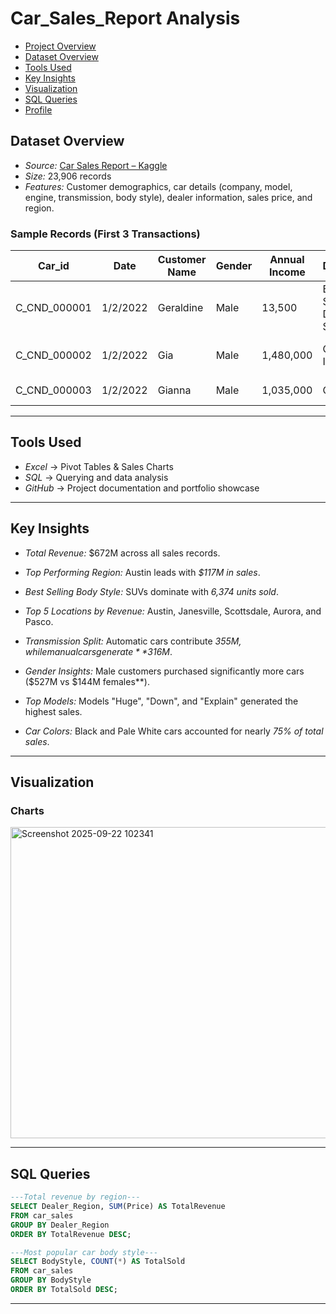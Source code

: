 # Car_Sales_Report Analysis

- [Project Overview](#-project-overview)
- [Dataset Overview](#-dataset-overview)
- [Tools Used](#-tools-used)
- [Key Insights](#-key-insights)
- [Visualization](#-visualizations)
- [SQL Queries](#-sql-queries)
- [Profile](#-profile)


## Dataset Overview
- *Source:* [Car Sales Report – Kaggle](https://www.kaggle.com/datasets/missionjee/car-sales-report)  
- *Size:* 23,906 records  
- *Features:* Customer demographics, car details (company, model, engine, transmission, body style), dealer information, sales price, and region.  

### Sample Records (First 3 Transactions)

| Car_id       | Date     | Customer Name | Gender | Annual Income | Dealer_Name                           | Company  | Model     | Engine                       | Transmission | Color | Price ($) | Dealer_No  | Body Style | Phone   | Dealer_Region |
|--------------|----------|---------------|--------|---------------|----------------------------------------|----------|-----------|------------------------------|--------------|-------|-----------|------------|------------|---------|---------------|
| C_CND_000001 | 1/2/2022 | Geraldine     | Male   | 13,500        | Buddy Storbeck's Diesel Service Inc    | Ford     | Expedition| Double Overhead Camshaft     | Auto         | Black | 26,000    | 06457-3834 | SUV        | 8264678 | Middletown    |
| C_CND_000002 | 1/2/2022 | Gia           | Male   | 1,480,000     | C & M Motors Inc                       | Dodge    | Durango  | Double Overhead Camshaft     | Auto         | Black | 19,000    | 60504-7114 | SUV        | Aurora        |
| C_CND_000003 | 1/2/2022 | Gianna        | Male   | 1,035,000     | Capitol KIA                            | Cadillac | Eldorado | Overhead Camshaft            | Manual       | Red   | 31,500    | 38701-8047 | Passenger  | 7298798 | Greenville    |

---

## Tools Used
- *Excel* → Pivot Tables & Sales Charts  
- *SQL* → Querying and data analysis  
- *GitHub* → Project documentation and portfolio showcase  

---

## Key Insights
- *Total Revenue:* $672M across all sales records.  
- *Top Performing Region:* Austin leads with *$117M in sales*.  
- *Best Selling Body Style:* SUVs dominate with *6,374 units sold*.  
- *Top 5 Locations by Revenue:* Austin, Janesville, Scottsdale, Aurora, and Pasco.  
- *Transmission Split:* Automatic cars contribute *$355M, while manual cars generate **$316M*.  
- *Gender Insights:* Male customers purchased significantly more cars ($527M vs $144M females**).  
- *Top Models:* Models "Huge", "Down", and "Explain" generated the highest sales. 

- *Car Colors:* Black and Pale White cars accounted for nearly *75% of total sales*.
  
---
## Visualization

### Charts
 <img width="1305" height="498" alt="Screenshot 2025-09-22 102341" src="https://github.com/user-attachments/assets/355df76a-fe0d-46ba-a7b9-bb400264a7ea" />


---

## SQL Queries



```sql
---Total revenue by region---
SELECT Dealer_Region, SUM(Price) AS TotalRevenue
FROM car_sales
GROUP BY Dealer_Region
ORDER BY TotalRevenue DESC;
```

```sql
---Most popular car body style---
SELECT BodyStyle, COUNT(*) AS TotalSold
FROM car_sales
GROUP BY BodyStyle
ORDER BY TotalSold DESC;
```

---
